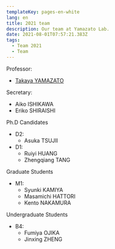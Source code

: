 ```yaml
---
templateKey: pages-en-white
lang: en
title: 2021 team
description: Our team at Yamazato Lab.
date: 2021-08-01T07:57:21.383Z
tags:
  - Team 2021
  - Team
---
```


Professor:

- [Takaya YAMAZATO](/team/Takaya-Yamazato/)

Secretary:

- Aiko ISHIKAWA
- Eriko SHIRAISHI

Ph.D Candidates

- D2:
  - Asuka TSUJII
- D1:
  - Ruiyi HUANG
  - Zhengqiang TANG

Graduate Students

- M1:
  - Syunki KAMIYA
  - Masamichi HATTORI
  - Kento NAKAMURA

Undergraduate Students

- B4:
  - Fumiya OJIKA
  - Jinxing ZHENG
